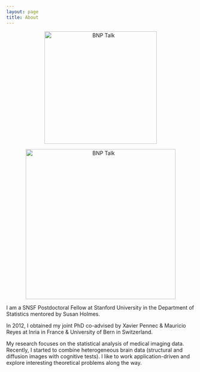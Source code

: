 ```yaml
---
layout: page
title: About
---
```


<p align="center">
<img src="https://web.stanford.edu/~cseiler/BNP-Talk-Seiler.jpg" alt="BNP Talk" style="width: 300px;"/>
</p>

<p align="center">
<img src="{{ site.url }}/assets/Me.JPG" alt="BNP Talk" style="width: 400px;"/>
</p>

I am a SNSF Postdoctoral Fellow at Stanford University in the Department of Statistics mentored by Susan Holmes. 

In 2012, I obtained my joint PhD co-advised by Xavier Pennec & Mauricio Reyes at Inria in France & University of Bern in Switzerland. 

My research focuses on the statistical analysis of medical imaging data. Recently, I started to combine heterogeneous brain data (structural and diffusion images with cognitive tests). I like to work application-driven and explore interesting theoretical problems along the way.